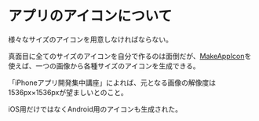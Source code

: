 # アプリのアイコンについて
様々なサイズのアイコンを用意しなければならない。

真面目に全てのサイズのアイコンを自分で作るのは面倒だが、[MakeAppIcon](https://makeappicon.com/)を使えば、一つの画像から各種サイズのアイコンを生成できる。

「iPhoneアプリ開発集中講座」によれば、元となる画像の解像度は1536px×1536pxが望ましいとのこと。

iOS用だけではなくAndroid用のアイコンも生成された。